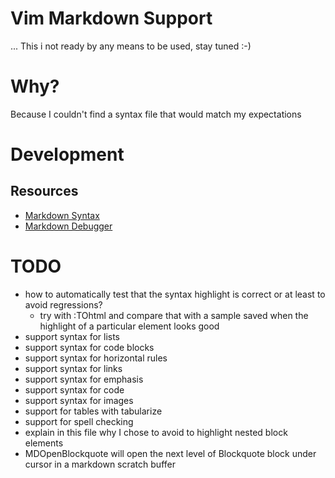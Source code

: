 # Vim Markdown Support
... This i not ready by any means to be used, stay tuned :-)

# Why?
Because I couldn't find a syntax file that would match my expectations

# Development
## Resources
* [Markdown Syntax](http://daringfireball.net/projects/markdown/syntax)
* [Markdown Debugger](http://daringfireball.net/projects/markdown/dingus)

# TODO
* how to automatically test that the syntax highlight is correct or at least to avoid regressions?
  * try with :TOhtml and compare that with a sample saved when the highlight of a particular element looks good
* support syntax for lists
* support syntax for code blocks
* support syntax for horizontal rules
* support syntax for links
* support syntax for emphasis
* support syntax for code
* support syntax for images
* support for tables with tabularize
* support for spell checking
* explain in this file why I chose to avoid to highlight nested block elements
* MDOpenBlockquote will open the next level of Blockquote block under cursor in a markdown scratch buffer
